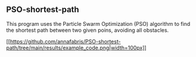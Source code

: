 ## PSO-shortest-path

This program uses the Particle Swarm Optimization (PSO) algorithm to find the shortest path between two given poins, avoiding all obstacles.

[[https://github.com/annafabris/PSO-shortest-path/tree/main/results/example_code.png|width=100px]]

